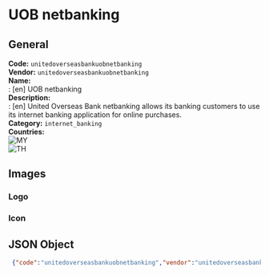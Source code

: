 # UOB netbanking 
## General 
**Code:** `unitedoverseasbankuobnetbanking`  
**Vendor:** `unitedoverseasbankuobnetbanking`  
**Name:**  
:	[en] UOB netbanking  
**Description:**  
: [en] United Overseas Bank netbanking allows its banking customers to use its internet banking application for online purchases.  
**Category:** `internet_banking`  
**Countries:**  
![MY](https://cdnjs.cloudflare.com/ajax/libs/flag-icon-css/3.3.0/flags/4x3/MY.svg#w24)  
![TH](https://cdnjs.cloudflare.com/ajax/libs/flag-icon-css/3.3.0/flags/4x3/TH.svg#w24)  
 
## Images 
### Logo 
### Icon 
## JSON Object 
```json
 {"code":"unitedoverseasbankuobnetbanking","vendor":"unitedoverseasbankuobnetbanking","name":{"en":"UOB netbanking"},"description":{"en":"United Overseas Bank netbanking allows its banking customers to use its internet banking application for online purchases."},"countries":["MY","TH"],"category":"internet_banking"}```  
